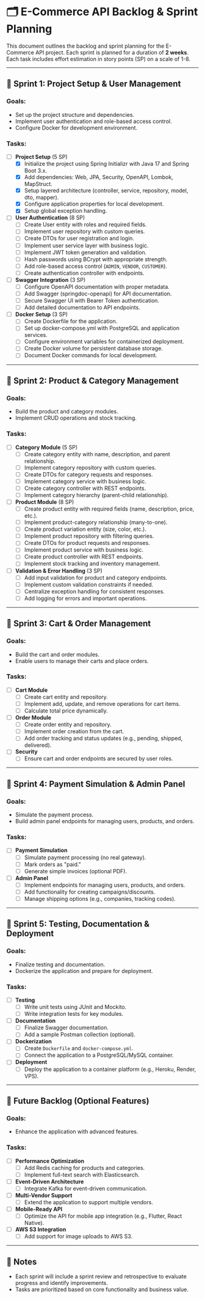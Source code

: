 # 🗂 E-Commerce API Backlog & Sprint Planning

This document outlines the backlog and sprint planning for the E-Commerce API project. Each sprint is planned for a duration of **2 weeks**. Each task includes effort estimation in story points (SP) on a scale of 1-8.

---

## 🏁 Sprint 1: Project Setup & User Management

### Goals:
- Set up the project structure and dependencies.
- Implement user authentication and role-based access control.
- Configure Docker for development environment.

### Tasks:
- [ ] **Project Setup** (5 SP)
  - [x] Initialize the project using Spring Initializr with Java 17 and Spring Boot 3.x.
  - [x] Add dependencies: Web, JPA, Security, OpenAPI, Lombok, MapStruct.
  - [x] Setup layered architecture (controller, service, repository, model, dto, mapper).
  - [x] Configure application properties for local development.
  - [x] Setup global exception handling.

- [ ] **User Authentication** (8 SP)
  - [ ] Create User entity with roles and required fields.
  - [ ] Implement user repository with custom queries.
  - [ ] Create DTOs for user registration and login.
  - [ ] Implement user service layer with business logic.
  - [ ] Implement JWT token generation and validation.
  - [ ] Hash passwords using BCrypt with appropriate strength.
  - [ ] Add role-based access control (`ADMIN`, `VENDOR`, `CUSTOMER`).
  - [ ] Create authentication controller with endpoints.

- [ ] **Swagger Integration** (3 SP)
  - [ ] Configure OpenAPI documentation with proper metadata.
  - [ ] Add Swagger (springdoc-openapi) for API documentation.
  - [ ] Secure Swagger UI with Bearer Token authentication.
  - [ ] Add detailed documentation to API endpoints.

- [ ] **Docker Setup** (3 SP)
  - [ ] Create Dockerfile for the application.
  - [ ] Set up docker-compose.yml with PostgreSQL and application services.
  - [ ] Configure environment variables for containerized deployment.
  - [ ] Create Docker volume for persistent database storage.
  - [ ] Document Docker commands for local development.

---

## 🏁 Sprint 2: Product & Category Management

### Goals:
- Build the product and category modules.
- Implement CRUD operations and stock tracking.

### Tasks:
- [ ] **Category Module** (5 SP)
  - [ ] Create category entity with name, description, and parent relationship.
  - [ ] Implement category repository with custom queries.
  - [ ] Create DTOs for category requests and responses.
  - [ ] Implement category service with business logic.
  - [ ] Create category controller with REST endpoints.
  - [ ] Implement category hierarchy (parent-child relationship).

- [ ] **Product Module** (8 SP)
  - [ ] Create product entity with required fields (name, description, price, etc.).
  - [ ] Implement product-category relationship (many-to-one).
  - [ ] Create product variation entity (size, color, etc.).
  - [ ] Implement product repository with filtering queries.
  - [ ] Create DTOs for product requests and responses.
  - [ ] Implement product service with business logic.
  - [ ] Create product controller with REST endpoints.
  - [ ] Implement stock tracking and inventory management.

- [ ] **Validation & Error Handling** (3 SP)
  - [ ] Add input validation for product and category endpoints.
  - [ ] Implement custom validation constraints if needed.
  - [ ] Centralize exception handling for consistent responses.
  - [ ] Add logging for errors and important operations.

---

## 🏁 Sprint 3: Cart & Order Management

### Goals:
- Build the cart and order modules.
- Enable users to manage their carts and place orders.

### Tasks:
- [ ] **Cart Module**
  - [ ] Create cart entity and repository.
  - [ ] Implement add, update, and remove operations for cart items.
  - [ ] Calculate total price dynamically.

- [ ] **Order Module**
  - [ ] Create order entity and repository.
  - [ ] Implement order creation from the cart.
  - [ ] Add order tracking and status updates (e.g., pending, shipped, delivered).

- [ ] **Security**
  - [ ] Ensure cart and order endpoints are secured by user roles.

---

## 🏁 Sprint 4: Payment Simulation & Admin Panel

### Goals:
- Simulate the payment process.
- Build admin panel endpoints for managing users, products, and orders.

### Tasks:
- [ ] **Payment Simulation**
  - [ ] Simulate payment processing (no real gateway).
  - [ ] Mark orders as "paid."
  - [ ] Generate simple invoices (optional PDF).

- [ ] **Admin Panel**
  - [ ] Implement endpoints for managing users, products, and orders.
  - [ ] Add functionality for creating campaigns/discounts.
  - [ ] Manage shipping options (e.g., companies, tracking codes).

---

## 🏁 Sprint 5: Testing, Documentation & Deployment

### Goals:
- Finalize testing and documentation.
- Dockerize the application and prepare for deployment.

### Tasks:
- [ ] **Testing**
  - [ ] Write unit tests using JUnit and Mockito.
  - [ ] Write integration tests for key modules.

- [ ] **Documentation**
  - [ ] Finalize Swagger documentation.
  - [ ] Add a sample Postman collection (optional).

- [ ] **Dockerization**
  - [ ] Create `Dockerfile` and `docker-compose.yml`.
  - [ ] Connect the application to a PostgreSQL/MySQL container.

- [ ] **Deployment**
  - [ ] Deploy the application to a container platform (e.g., Heroku, Render, VPS).

---

## 🏁 Future Backlog (Optional Features)

### Goals:
- Enhance the application with advanced features.

### Tasks:
- [ ] **Performance Optimization**
  - [ ] Add Redis caching for products and categories.
  - [ ] Implement full-text search with Elasticsearch.

- [ ] **Event-Driven Architecture**
  - [ ] Integrate Kafka for event-driven communication.

- [ ] **Multi-Vendor Support**
  - [ ] Extend the application to support multiple vendors.

- [ ] **Mobile-Ready API**
  - [ ] Optimize the API for mobile app integration (e.g., Flutter, React Native).

- [ ] **AWS S3 Integration**
  - [ ] Add support for image uploads to AWS S3.

--- 

## 📌 Notes

- Each sprint will include a sprint review and retrospective to evaluate progress and identify improvements.
- Tasks are prioritized based on core functionality and business value.
